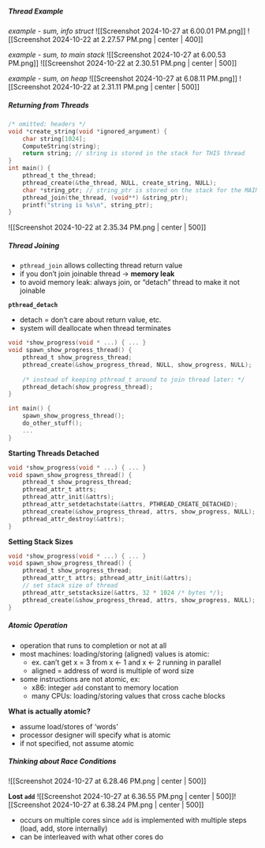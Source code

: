 ##### Thread Example
*example - sum, info struct*
![[Screenshot 2024-10-27 at 6.00.01 PM.png]]
![[Screenshot 2024-10-22 at 2.27.57 PM.png | center | 400]]

*example - sum, to main stack*
![[Screenshot 2024-10-27 at 6.00.53 PM.png]]
![[Screenshot 2024-10-22 at 2.30.51 PM.png | center | 500]]

*example - sum, on heap*
![[Screenshot 2024-10-27 at 6.08.11 PM.png]]
![[Screenshot 2024-10-22 at 2.31.11 PM.png | center | 500]]
##### Returning from Threads
```C
/* omitted: headers */
void *create_string(void *ignored_argument) {
	char string[1024];
	ComputeString(string); 
	return string; // string is stored in the stack for THIS thread
}
int main() {
	pthread_t the_thread; 
	pthread_create(&the_thread, NULL, create_string, NULL); 
	char *string_ptr; // string_ptr is stored on the stack for the MAIN thread
	pthread_join(the_thread, (void**) &string_ptr); 
	printf("string is %s\n", string_ptr);
}
```

![[Screenshot 2024-10-22 at 2.35.34 PM.png | center | 500]]
##### Thread Joining
- `pthread_join` allows collecting thread return value
- if you don’t join joinable thread → **memory leak**
- to avoid memory leak: always join, or “detach” thread to make it not joinable

**`pthread_detach`**
- detach = don’t care about return value, etc.
- system will deallocate when thread terminates
```C
void *show_progress(void * ...) { ... }
void spawn_show_progress_thread() {
	pthread_t show_progress_thread;
	pthread_create(&show_progress_thread, NULL, show_progress, NULL);
	
	/* instead of keeping pthread_t around to join thread later: */ 
	pthread_detach(show_progress_thread);
}

int main() {
	spawn_show_progress_thread();
	do_other_stuff();
	...
}
```

**Starting Threads Detached**
```C
void *show_progress(void * ...) { ... }
void spawn_show_progress_thread() {
	pthread_t show_progress_thread;
	pthread_attr_t attrs;
	pthread_attr_init(&attrs);
	pthread_attr_setdetachstate(&attrs, PTHREAD_CREATE_DETACHED);
	pthread_create(&show_progress_thread, attrs, show_progress, NULL); 
	pthread_attr_destroy(&attrs);
}
```

**Setting Stack Sizes**
```C
void *show_progress(void * ...) { ... }
void spawn_show_progress_thread() {
	pthread_t show_progress_thread;
	pthread_attr_t attrs; pthread_attr_init(&attrs); 
	// set stack size of thread
	pthread_attr_setstacksize(&attrs, 32 * 1024 /* bytes */); 
	pthread_create(&show_progress_thread, attrs, show_progress, NULL);
}
```
##### Atomic Operation
- operation that runs to completion or not at all
- most machines: loading/storing (aligned) values is atomic:
	- ex. can’t get x = 3 from x ← 1 and x ← 2 running in parallel
	- aligned = address of word is multiple of word size
- some instructions are not atomic, ex:
	- x86: integer `add` constant to memory location
	- many CPUs: loading/storing values that cross cache blocks

**What is actually atomic?**
- assume load/stores of ‘words’
- processor designer will specify what is atomic
- if not specified, not assume atomic
##### Thinking about Race Conditions
![[Screenshot 2024-10-27 at 6.28.46 PM.png | center | 500]]

**Lost `add`**
![[Screenshot 2024-10-27 at 6.36.55 PM.png | center | 500]]![[Screenshot 2024-10-27 at 6.38.24 PM.png | center | 500]]
- occurs on multiple cores since `add` is implemented with multiple steps (load, add, store internally)
- can be interleaved with what other cores do